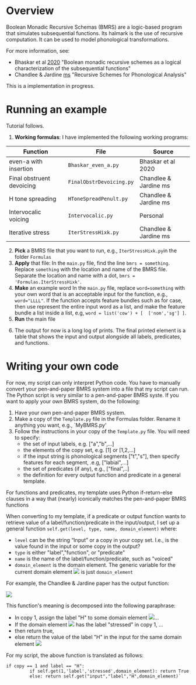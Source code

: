 # Overview
Boolean Monadic Recursive Schemas (BMRS) are a logic-based program that simulates subsequential functions. Its halmark is the use of recursive computation. It can be used to model phonological transformations. 


For more information, see:
- Bhaskar et al [2020](https://link.springer.com/chapter/10.1007/978-3-030-40608-0_10) "Boolean monadic recursive schemes as a logical characterization of the subsequential functions"
- Chandlee & Jardine [ms](http://adamjardine.net/files/chandleejardineBMRSms.pdf) "Recursive Schemes for Phonological Analysis"

This is a implementation in progress.

# Running an example
Tutorial follows.
1) **Working formulas**: I have implemented the following working programs:

|Function|File|Source|
|-|-|-|
|even-a with insertion|`Bhaskar_even_a.py`|Bhaskar et al 2020|
|Final obstruent devoicing | `FinalObstrDevoicing.py`|Chandlee & Jardine ms|
|H tone spreading|`HToneSpreadPenult.py`|Chandlee & Jardine ms|
|Intervocalic voicing|`Intervocalic.py`|Personal|
|Iterative stress|`IterStressHixk.py`|Chandlee & Jardine ms|

2) **Pick** a BMRS file that you want to run, e.g., `IterStressHixk.py`in the folder `Formulas`
3) **Apply** that file:
In the `main.py` file, find the line `bmrs = something`. 
Replace `something` with the location and name of the BMRS file. Separate the location and name with a dot,  `bmrs = 'Formulas.IterStressHixk'`.
4) **Make** an example word
In the `main.py` file, replace `word=something` with your own word that is an acceptable input for the function, e.g., `word="LLLL"`. If the function accepts feature bundles such as for case, then use represent the entire input word as a list, and make the feature bundle a list inside a list, e.g, `word = list('cow') + [  ['nom','sg'] ]`.
5) **Run** the main file
6. The output for now is a long log of prints. The final printed element is a table that shows the input and output alongside all labels, predicates, and functions.

# Writing your own code
For now, my script can only interpret Python code. You have to manually convert your pen-and-paper BMRS system into a file that my script can run. The Python script is very similar to a pen-and-paper BMRS syste. If you want to apply your own BMRS system, do the following:
1) Have your own pen-and-paper BMRS system.
2) Make a copy of the `Template.py` file in the Formulas folder. Rename it anything you want, e.g., `MyBMRS.py'
3) Follow the instructions in your copy of the `Template.py` file. You will need to specify:
   * the set of input labels, e.g. ["a","b",...]
   * the elements of the copy set, e.g. [1] or [1,2,...]
   * if the input string is phonological segments ["t","s"], then specify features for each segment, .e.g, ["labial",...]
   * the set of predicates (if any), e.g., ["final",..]
   * the definition for every output function and predicate in a general template. 

For functions and predicates, my template uses Python if-return-else clauses in a way that (nearly) iconically matches the pen-and-paper BMRS functions

When converting to my template, if a predicate or output function wants to retrieve value of a label/function/predicate in the input/output, I set up a general function `self.get(level, type, name, domain_element)` where:

* `level` can be the string “Input” or a copy in your copy set. I.e., is the value found in the input or some copy in the output?
* `type` is either "label","function", or "predicate"
* `name` is the name of the label/function/predicate, such as "voiced"
* `domain_element` is the domain element.  The generic variable for the current domain element <img src="https://render.githubusercontent.com/render/math?math=x"> is just `domain_element` 

For example,  the Chandlee & Jardine paper has the output function: 

  <img src="https://render.githubusercontent.com/render/math?math=H_o(x)%20=%20\text{if}%20\square'(x)%20\text{then}%20\top%20\text{else}%20 H(x)">

This function's meaning is decomposed into the following paraphrase:
* In copy 1, assign the label "H" to some domain element <img src="https://render.githubusercontent.com/render/math?math=x">...
* If the domain element <img src="https://render.githubusercontent.com/render/math?math=x"> has the label "stressed" in copy 1, ...
* then return true, 
* else return the value of the label "H" in the input for the same domain element <img src="https://render.githubusercontent.com/render/math?math=x">

For my script, the above function is translated as follows:
```
if copy == 1 and label == "H":
         if self.get(1,'label','stressed',domain_element): return True
         else: return self.get("input","label","H",domain_element)`
```



